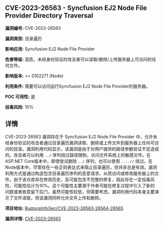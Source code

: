 ## CVE-2023-26563 - Syncfusion EJ2 Node File Provider Directory Traversal

**漏洞编号:** CVE-2023-26563

**漏洞类型:** 目录遍历

**影响应用:** Syncfusion EJ2 Node File Provider

**危害等级:** 高危，未经身份验证的攻击者可以读取/删除/上传服务器上可访问的任何文件。

**影响版本:** <= 0102271 (Node)

**利用条件:** 需要可以访问运行Syncfusion EJ2 Node File Provider的服务器。

**POC 可用性:** 是

**投毒风险:** 10%

## 详情

CVE-2023-26563 漏洞存在于 Syncfusion EJ2 Node File Provider 中，允许未经身份验证的攻击者通过目录遍历漏洞读取、删除或上传文件到服务器上任何可访问的目录。漏洞利用代码显示，该漏洞是由于对用户提供的路径参数验证不足造成的。攻击者可以利用 `../` 序列绕过路径限制，访问文件系统上的敏感文件。在ASP.NET Core版本中，即使尝试删除 `../` 序列，也可以使用 `....//` 绕过。在Node版本中，尽管存在一些正则表达式来阻止目录遍历，但并非总是有效。漏洞利用方式是通过构造包含目录遍历序列的恶意请求，从而访问或修改服务器上的文件。由于该仓库存在修改历史，且可能包含不完整的修复，因此存在一定投毒风险，可能性估计为10%。这个可能性主要源于作者可能在修复过程中引入了新的问题或者故意留下后门，虽然可能性较低，但需要考虑。漏洞利用代码本身主要演示了文件读取，但该漏洞同样允许文件上传和删除。

**项目地址:** [RupturaInfoSec/CVE-2023-26563-26564-26565](https://github.com/RupturaInfoSec/CVE-2023-26563-26564-26565)

**漏洞详情:** [CVE-2023-26563](https://nvd.nist.gov/vuln/detail/CVE-2023-26563)